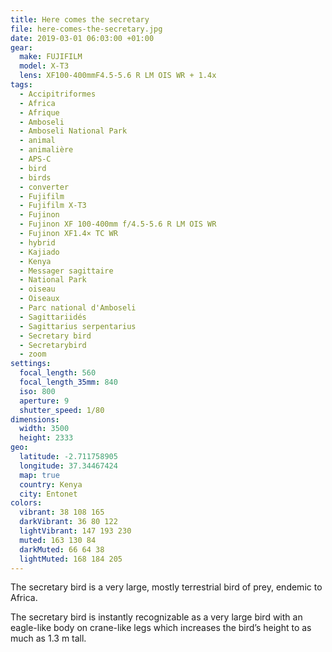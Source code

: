 ```yaml
---
title: Here comes the secretary
file: here-comes-the-secretary.jpg
date: 2019-03-01 06:03:00 +01:00
gear:
  make: FUJIFILM
  model: X-T3
  lens: XF100-400mmF4.5-5.6 R LM OIS WR + 1.4x
tags:
  - Accipitriformes
  - Africa
  - Afrique
  - Amboseli
  - Amboseli National Park
  - animal
  - animalière
  - APS-C
  - bird
  - birds
  - converter
  - Fujifilm
  - Fujifilm X-T3
  - Fujinon
  - Fujinon XF 100-400mm f/4.5-5.6 R LM OIS WR
  - Fujinon XF1.4× TC WR
  - hybrid
  - Kajiado
  - Kenya
  - Messager sagittaire
  - National Park
  - oiseau
  - Oiseaux
  - Parc national d'Amboseli
  - Sagittariidés
  - Sagittarius serpentarius
  - Secretary bird
  - Secretarybird
  - zoom
settings:
  focal_length: 560
  focal_length_35mm: 840
  iso: 800
  aperture: 9
  shutter_speed: 1/80
dimensions:
  width: 3500
  height: 2333
geo:
  latitude: -2.711758905
  longitude: 37.34467424
  map: true
  country: Kenya
  city: Entonet
colors:
  vibrant: 38 108 165
  darkVibrant: 36 80 122
  lightVibrant: 147 193 230
  muted: 163 130 84
  darkMuted: 66 64 38
  lightMuted: 168 184 205
---
```


The secretary bird is a very large, mostly terrestrial bird of prey, endemic to Africa.

The secretary bird is instantly recognizable as a very large bird with an eagle-like body on crane-like legs which increases the bird’s height to as much as 1.3 m tall.
